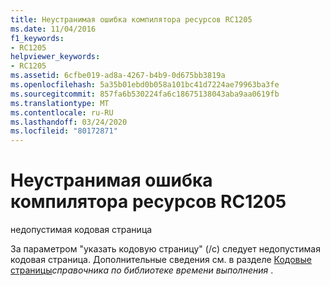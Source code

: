 ```yaml
---
title: Неустранимая ошибка компилятора ресурсов RC1205
ms.date: 11/04/2016
f1_keywords:
- RC1205
helpviewer_keywords:
- RC1205
ms.assetid: 6cfbe019-ad8a-4267-b4b9-0d675bb3819a
ms.openlocfilehash: 5a35b01ebd0b058a101bc41d7224ae79963ba3fe
ms.sourcegitcommit: 857fa6b530224fa6c18675138043aba9aa0619fb
ms.translationtype: MT
ms.contentlocale: ru-RU
ms.lasthandoff: 03/24/2020
ms.locfileid: "80172871"
---
```

# <a name="resource-compiler-fatal-error-rc1205"></a>Неустранимая ошибка компилятора ресурсов RC1205

недопустимая кодовая страница

За параметром "указать кодовую страницу" (/c) следует недопустимая кодовая страница. Дополнительные сведения см. в разделе [Кодовые страницы](../../c-runtime-library/code-pages.md)*справочника по библиотеке времени выполнения* .
